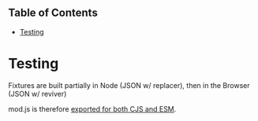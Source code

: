<!-- START doctoc generated TOC please keep comment here to allow auto update -->
<!-- DON'T EDIT THIS SECTION, INSTEAD RE-RUN doctoc TO UPDATE -->

## Table of Contents

- [Testing](#testing)

<!-- END doctoc generated TOC please keep comment here to allow auto update -->

# Testing

Fixtures are built partially in Node (JSON w/ replacer), then in the Browser (JSON w/ reviver)

mod.js is therefore [exported for both CJS and ESM](https://gist.github.com/bencmbrook/c473a00e47461f5cdbac09cd134dcfae).

